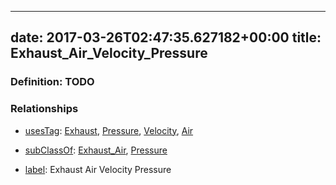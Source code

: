 
---
date: 2017-03-26T02:47:35.627182+00:00
title: Exhaust_Air_Velocity_Pressure
---
### Definition: TODO

### Relationships

* [usesTag](https://brickschema.org/schema/1.0/BrickFrame#usesTag): [Exhaust](https://brickschema.org/schema/1.0/BrickTag#Exhaust), [Pressure](https://brickschema.org/schema/1.0/BrickTag#Pressure), [Velocity](https://brickschema.org/schema/1.0/BrickTag#Velocity), [Air](https://brickschema.org/schema/1.0/BrickTag#Air)

* [subClassOf](http://www.w3.org/2000/01/rdf-schema#subClassOf): [Exhaust_Air](https://brickschema.org/schema/1.0/Brick#Exhaust_Air), [Pressure](https://brickschema.org/schema/1.0/Brick#Pressure)

* [label](http://www.w3.org/2000/01/rdf-schema#label): Exhaust Air Velocity Pressure
